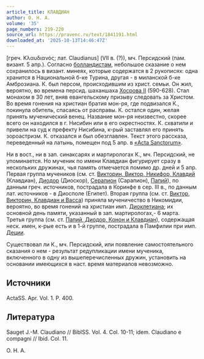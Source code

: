 ```yaml
---
article_title: КЛАВДИАН
author: О. Н. А.
volume: '35'
page_numbers: 219-220
source_url: https://pravenc.ru/text/1841191.html
downloaded_at: '2025-10-13T14:46:47Z'
---
```


[греч. Κλαυδιανός; лат. Claudianus] (VII в. (?)), мч. Персидский (пам. визант. 5 апр.). Согласно [болландистам](https://pravenc.ru/text/болландистам.html), небольшое сказание о нем сохранилось в визант. минеях, которые содержатся в 2 рукописях: одна хранится в Национальной б-ке Турина, другая - в миланской б-ке Амброзиана. К. был персом, происходившим из христ. семьи. Он жил, вероятно, во времена персид. шаханшаха [Хосрова II](<https://pravenc.ru/text/Хосрова II.html>) (590-628). Стал монахом в 30 лет, вняв евангельскому призыву следовать за Христом. Во время гонения на христиан братия мон-ря, где подвизался К., покинула обитель, спасаясь от расправы. К. остался один, желая принять мученический венец. Название мон-ря неизвестно, скорее всего он находился в г. Нисибин или в его окрестностях. К. схватили и привели на суд к префекту Нисибина, к-рый заставлял его принять зороастризм. К. отказался и был обезглавлен. Текст этого рассказа, переведенный на латынь, помещен под 5 апр. в [«Acta Sanctorum»](<https://pravenc.ru/text/ Acta Sanctorum .html>).

Ни в вост., ни в зап. синаксарях и мартирологах К., мч. Персидский, не упоминается. Но мученик по имени Клавдиан фигурирует сразу в нескольких дружинах, чья память отмечается помимо др. дней и 5 апр. Первая группа мучеников (см. ст. [Викторин, Виктор, Никифор, Клавдий](<https://pravenc.ru/text/Викторин  Виктор  Никифор  Клавдий.html>) (Клавдиан), [Диодор](https://pravenc.ru/text/Диодор.html) (Диоскор), [Серапион](https://pravenc.ru/text/Серапион.html) (Сарапион), [Папий](https://pravenc.ru/text/Папий.html)), по данным греч. источников, пострадала в Коринфе в сер. III в., по данным лат. источников - в Диосполе (Египет). Вторая группа (см. ст. [Виктор, Викторин, Клавдиан и Васса](<https://pravenc.ru/text/Виктор  Викторин  Клавдиан и Васса.html>)) приняла мученичество в Никомидии, вероятно, во время гонений на христиан имп. [Диоклетиана](https://pravenc.ru/text/ДИОКЛЕТИАН.html); их основной день памяти, указанный в зап. мартирологах,- 6 марта. Третья группа (см. ст. [Папий, Диодор, Конон и Клавдиан](<https://pravenc.ru/text/Папий  Диодор  Конон и Клавдиан.html>)), содержащая неск. имен, к-рые есть и в 1-й группе, пострадала в Памфилии при имп. [Деции](https://pravenc.ru/text/Деции.html).

Существовал ли К., мч. Персидский, или появление самостоятельного сказания о нем - результат редупликации имени мученика, включенного в одну из вышеперечисленных дружин, установить на основании имеющихся в наст. время материалов невозможно.

## Источники

ActaSS. Apr. Vol. 1. P. 400.

## Литература

Sauget J.-M. Claudiano // BiblSS. Vol. 4. Col. 10-11; idem. Claudiano e compagni // Ibid. Col. 11.

О. Н. А.
